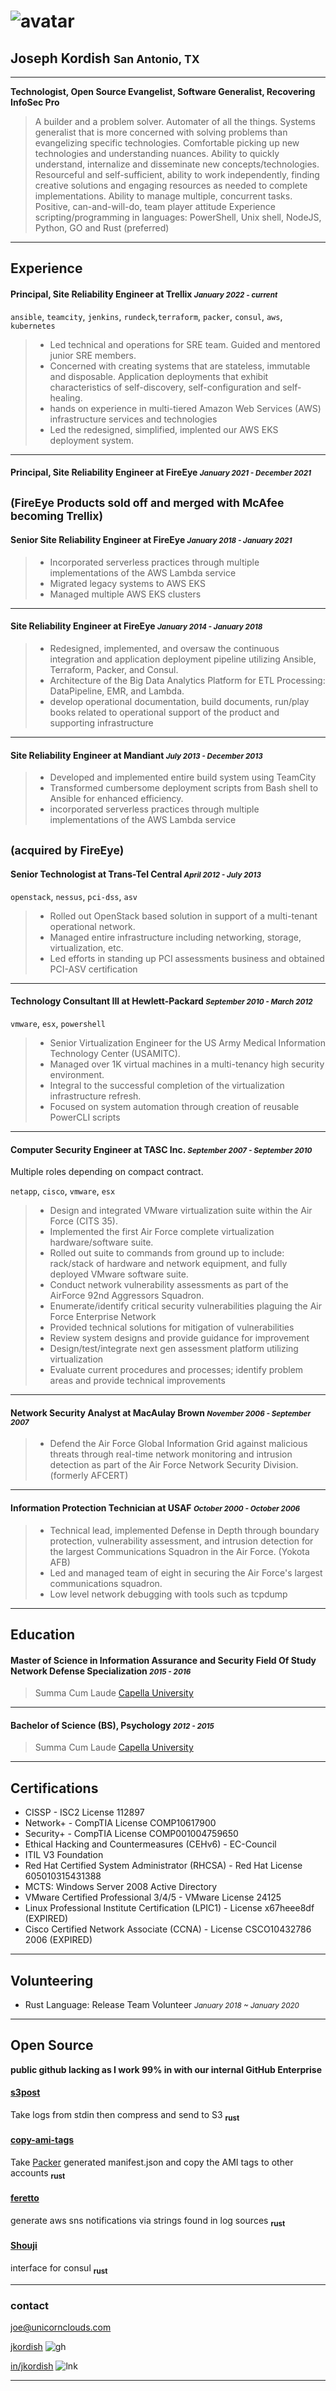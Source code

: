
# ![avatar][]

## Joseph Kordish <small>San Antonio, TX</small>

---
**Technologist, Open Source Evangelist, Software Generalist, Recovering InfoSec Pro**

> A builder and a problem solver. Automater of all the things. Systems generalist that is more concerned with solving problems than evangelizing specific technologies. Comfortable picking up new technologies and understanding nuances. Ability to quickly understand, internalize and disseminate new concepts/technologies. Resourceful and self-sufficient, ability to work independently, finding creative solutions and engaging resources as needed to complete implementations. Ability to manage multiple, concurrent tasks. Positive, can-and-will-do, team player attitude Experience scripting/programming in languages: PowerShell, Unix shell, NodeJS, Python, GO and Rust (preferred)

---

## Experience

#### Principal, Site Reliability Engineer at Trellix <small>*January 2022  - current*</small>

`ansible`, `teamcity`, `jenkins`, `rundeck`,`terraform`, `packer`, `consul`, `aws`, `kubernetes`
> * Led technical and operations for SRE team. Guided and mentored junior SRE members.
> * Concerned with creating systems that are stateless, immutable and disposable. Application deployments that exhibit characteristics of self-discovery, self-configuration and self-healing.
> * hands on experience in multi-tiered Amazon Web Services (AWS) infrastructure services and technologies
> * Led the redesigned, simplified, implented our AWS EKS deployment system.

---

#### Principal, Site Reliability Engineer at FireEye <small>*January 2021 - December 2021*</small>

<small>(**FireEye Products sold off and merged with McAfee becoming Trellix**)</small>
---

#### Senior Site Reliability Engineer at FireEye <small>*January 2018 - January 2021*</small>

> * Incorporated serverless practices through multiple implementations of the AWS Lambda service
> * Migrated legacy systems to AWS EKS
> * Managed multiple AWS EKS clusters

---

#### Site Reliability Engineer at FireEye <small>*January 2014 - January 2018*</small>

> * Redesigned, implemented, and oversaw the continuous integration and application deployment pipeline utilizing Ansible, Terraform, Packer, and Consul.
> * Architecture of the Big Data Analytics Platform for ETL Processing: DataPipeline, EMR, and Lambda.
> * develop operational documentation, build documents, run/play books related to operational support of the product and supporting infrastructure

---

#### Site Reliability Engineer at Mandiant <small>*July 2013 - December 2013*</small>

> * Developed and implemented entire build system using TeamCity
> * Transformed cumbersome deployment scripts from Bash shell to Ansible for enhanced efficiency.
> * incorporated serverless practices through multiple implementations of the AWS Lambda service

<small>(**acquired by FireEye**)</small>
---

#### Senior Technologist at Trans-Tel Central <small>*April 2012 - July 2013*</small>

`openstack`, `nessus`, `pci-dss`, `asv`
>
> * Rolled out OpenStack based solution in support of a multi-tenant operational network.
> * Managed entire infrastructure including networking, storage, virtualization, etc.
> * Led efforts in standing up PCI assessments business and obtained PCI-ASV certification

---

#### Technology Consultant III at Hewlett-Packard <small>*September 2010 - March 2012*</small>

`vmware`, `esx`, `powershell`
>
> * Senior Virtualization Engineer for the US Army Medical Information Technology Center (USAMITC).
> * Managed over 1K virtual machines in a multi-tenancy high security environment.
> * Integral to the successful completion of the virtualization infrastructure refresh.
> * Focused on system automation through creation of reusable PowerCLI scripts

---

#### Computer Security Engineer at TASC Inc. <small>*September 2007 - September 2010*</small>

Multiple roles depending on compact contract.

`netapp`, `cisco`, `vmware`, `esx`
>
> * Design and integrated VMware virtualization suite within the Air Force (CITS 35).
> * Implemented the first Air Force complete virtualization hardware/software suite.
> * Rolled out suite to commands from ground up to include: rack/stack of hardware and network equipment, and fully deployed VMware software suite.
> * Conduct network vulnerability assessments as part of the AirForce 92nd Aggressors Squadron.
> * Enumerate/identify critical security vulnerabilities plaguing the Air Force Enterprise Network
> * Provided technical solutions for mitigation of vulnerabilities
> * Review system designs and provide guidance for improvement
> * Design/test/integrate next gen assessment platform utilizing virtualization
> * Evaluate current procedures and processes; identify problem areas and provide technical improvements
>
---

#### Network Security Analyst at MacAulay Brown <small>*November 2006 - September 2007*</small>
>
> * Defend the Air Force Global Information Grid against malicious threats through real-time network monitoring and intrusion detection as part of the Air Force Network Security Division. (formerly AFCERT)

---

#### Information Protection Technician at USAF <small>*October 2000 - October 2006*</small>
>
> * Technical lead, implemented Defense in Depth through boundary protection, vulnerability assessment, and intrusion detection for the largest Communications Squadron in the Air Force. (Yokota AFB)
> * Led and managed team of eight in securing the Air Force's largest communications squadron.
> * Low level network debugging with tools such as tcpdump

---

## Education

#### Master of Science in Information Assurance and Security Field Of Study Network Defense Specialization <small>*2015 - 2016*</small>
>
> Summa Cum Laude
> [Capella University](http://capella.edu/)

---

#### Bachelor of Science (BS), Psychology <small>*2012 - 2015*</small>
>
> Summa Cum Laude
> [Capella University](http://capella.edu/)

---

## Certifications

* CISSP - ISC2 License 112897
* Network+ - CompTIA License COMP10617900
* Security+ - CompTIA License COMP001004759650
* Ethical Hacking and Countermeasures (CEHv6) - EC-Council
* ITIL V3 Foundation
* Red Hat Certified System Administrator (RHCSA) - Red Hat License 605010315431388
* MCTS: Windows Server 2008 Active Directory
* VMware Certified Professional 3/4/5 - VMware License 24125
* Linux Professional Institute Certification (LPIC1) - License x67heee8df (EXPIRED)
* Cisco Certified Network Associate (CCNA) - License CSCO10432786 2006 (EXPIRED)

---

## Volunteering

* Rust Language: Release Team Volunteer  <small>*January 2018 ~ January 2020*</small>

___

## Open Source

**public github lacking as I work 99% in with our internal GitHub Enterprise**

#### [s3post](https://github.com/jkordish/s3post.rs)

Take logs from stdin then compress and send to S3 <sub>**rust**</sub>

#### [copy-ami-tags](https://github.com/jkordish/copy-ami-tags.rs)

Take [Packer](https://www.packer.io) generated manifest.json and copy the AMI tags to other accounts <sub>**rust**</sub>

#### [feretto](https://github.com/jkordish/feretto.rs)

generate aws sns notifications via strings found in log sources <sub>**rust**</sub>

#### [Shouji](https://github.com/jkordish/shouji)

interface for consul <sub>**rust**</sub>

---

### contact

[joe@unicornclouds.com](mailto:joe@unicornclouds.com)

[jkordish][github] ![gh][]

[in/jkordish][linkedin] ![lnk][]

---
[avatar]: https://avatars.githubusercontent.com/u/30608?s=400&u=9981702b118cd607737f561e666b64b6ed9475c8&v=4
[github]: https://github.com/jkordish
[gh]: https://cdn4.iconfinder.com/data/icons/iconsimple-logotypes/512/github-20.png
[linkedin]: https://linkedin.com/in/jkordish
[lnk]: https://cdn4.iconfinder.com/data/icons/social-media-icons-the-circle-set/48/linkedin_circle-20.png
